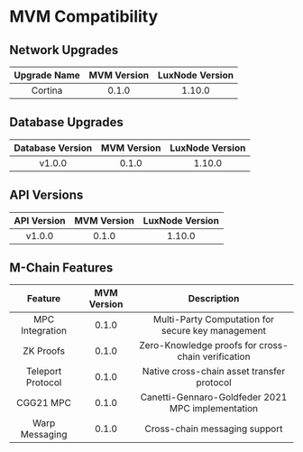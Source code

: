 # MVM Compatibility

## Network Upgrades

| Upgrade Name | MVM Version | LuxNode Version |
|:------------:|:-----------:|:---------------:|
| Cortina      | 0.1.0       | 1.10.0          |

## Database Upgrades

| Database Version | MVM Version   | LuxNode Version |
|:----------------:|:-------------:|:---------------:|
| v1.0.0           | 0.1.0         | 1.10.0          |

## API Versions

| API Version | MVM Version | LuxNode Version |
|:-----------:|:-----------:|:---------------:|
| v1.0.0      | 0.1.0       | 1.10.0          |

## M-Chain Features

| Feature                | MVM Version | Description                                          |
|:----------------------:|:-----------:|:----------------------------------------------------:|
| MPC Integration        | 0.1.0       | Multi-Party Computation for secure key management    |
| ZK Proofs              | 0.1.0       | Zero-Knowledge proofs for cross-chain verification   |
| Teleport Protocol      | 0.1.0       | Native cross-chain asset transfer protocol           |
| CGG21 MPC              | 0.1.0       | Canetti-Gennaro-Goldfeder 2021 MPC implementation   |
| Warp Messaging         | 0.1.0       | Cross-chain messaging support                        |